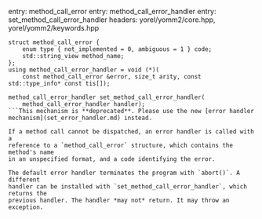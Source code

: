 entry: method_call_error
entry: method_call_error_handler
entry: set_method_call_error_handler
headers: yorel/yomm2/core.hpp, yorel/yomm2/keywords.hpp
```
struct method_call_error {
    enum type { not_implemented = 0, ambiguous = 1 } code;
    std::string_view method_name;
};
using method_call_error_handler = void (*)(
    const method_call_error &error, size_t arity, const std::type_info* const tis[]);

method_call_error_handler set_method_call_error_handler(
    method_call_error_handler handler);
```This mechanism is **deprecated**. Please use the new [error handler
mechanism](set_error_handler.md) instead.

If a method call cannot be dispatched, an error handler is called with a
reference to a `method_call_error` structure, which contains the method's name
in an unspecified format, and a code identifying the error.

The default error handler terminates the program with `abort()`. A different
handler can be installed with `set_method_call_error_handler`, which returns the
previous handler. The handler *may not* return. It may throw an exception.
